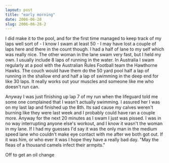 ```yaml
---
layout: post
title: "early morning"
date: 2006-06-28
slug: 2006-06-28-2
---
```


I did make it to the pool, and for the first time managed to keep track of my laps well sort of - I know I swam at least 50 - I may have lost a couple of laps here and there in the count though.  I had a half of lane to my self which was really nice. The other woman in the lane swam very fast, but I held my own.  I usually include 8 laps of running in the water.  In Australia I swam regularly at a pool with the Australian Rules Football team the Hawthorne Hawks.  The couch would have them do the 50 yard pool half a lap of running in the shallow end and half a lap of swimming in the deep end for like 30 laps.  It really works out your muscles and someone like me who doesn&apos;t run can.

Anyway I was just finishing up lap 7 of my run when the lifeguard told me some one complained that I wasn&apos;t actually swimming.  I assured her I was on my last lap and finished up the 8th.  Its sad cause my calves weren&apos;t burning like they were last week and I probably could have ran a couple more.  Anyway for the next 20 minutes as I swam I just was pissed.  I was in no way interrupting anyone else&apos;s workout, and I know it wasn&apos;t the woman in my lane.  If I had my guesses I&apos;d say it was the only man in the medium speed lane who couldn&apos;t make eye contact with me after we both got out.    If it was him, or who ever it was I hope they have a really bad day.  &quot;May the fleas of a thousand camels infect their armpits.&quot;

Off to get an oil change
